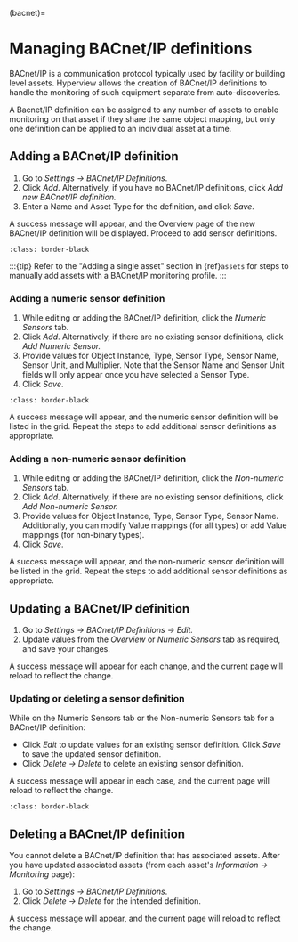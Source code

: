 (bacnet)=

# Managing BACnet/IP definitions

BACnet/IP is a communication protocol typically used by facility or building level assets. Hyperview allows the creation of BACnet/IP definitions to handle the monitoring of such equipment separate from auto-discoveries.

A Bacnet/IP definition can be assigned to any number of assets to enable monitoring on that asset if they share the same object mapping, but only one definition can be applied to an individual asset at a time.

## Adding a BACnet/IP definition

1. Go to *Settings → BACnet/IP Definitions*.
2. Click *Add*. Alternatively, if you have no BACnet/IP definitions, click *Add new BACnet/IP definition.*
3. Enter a Name and Asset Type for the definition, and click *Save*.

A success message will appear, and the Overview page of the new BACnet/IP definition will be displayed. Proceed to add sensor definitions.

```{image} /settings/media/monitoring_03.png
:class: border-black
```

:::{tip}
Refer to the "Adding a single asset" section in {ref}`assets` for steps to manually add assets with a BACnet/IP monitoring profile.
:::

### Adding a numeric sensor definition

1. While editing or adding the BACnet/IP definition, click the *Numeric Sensors* tab.
2. Click *Add*. Alternatively, if there are no existing sensor definitions, click *Add Numeric Sensor.*
3. Provide values for Object Instance, Type, Sensor Type, Sensor Name, Sensor Unit, and Multiplier. Note that the Sensor Name and Sensor Unit fields will only appear once you have selected a Sensor Type.
4. Click *Save*.

```{image} /settings/media/monitoring_11.png
:class: border-black
```

A success message will appear, and the numeric sensor definition will be listed in the grid. Repeat the steps to add additional sensor definitions as appropriate.

### Adding a non-numeric sensor definition

1. While editing or adding the BACnet/IP definition, click the *Non-numeric Sensors* tab.
2. Click *Add*. Alternatively, if there are no existing sensor definitions, click *Add Non-numeric Sensor.*
3. Provide values for Object Instance, Type, Sensor Type, Sensor Name. Additionally, you can modify Value mappings (for all types) or add Value mappings (for non-binary types).
4. Click *Save*.

A success message will appear, and the non-numeric sensor definition will be listed in the grid. Repeat the steps to add additional sensor definitions as appropriate.

## Updating a BACnet/IP definition

1. Go to *Settings → BACnet/IP Definitions → Edit.*
2. Update values from the *Overview* or *Numeric Sensors* tab as required, and save your changes.

A success message will appear for each change, and the current page will reload to reflect the change.

### Updating or deleting a sensor definition

While on the Numeric Sensors tab or the Non-numeric Sensors tab for a BACnet/IP definition:

- Click *Edit* to update values for an existing sensor definition. Click *Save* to save the updated sensor definition.
- Click *Delete → Delete* to delete an existing sensor definition.

A success message will appear in each case, and the current page will reload to reflect the change.

```{image} /settings/media/monitoring_13.png
:class: border-black
```

## Deleting a BACnet/IP definition

You cannot delete a BACnet/IP definition that has associated assets. After you have updated associated assets (from each asset's *Information → Monitoring* page):

1. Go to *Settings → BACnet/IP Definitions*.
2. Click *Delete → Delete* for the intended definition.

A success message will appear, and the current page will reload to reflect the change.
